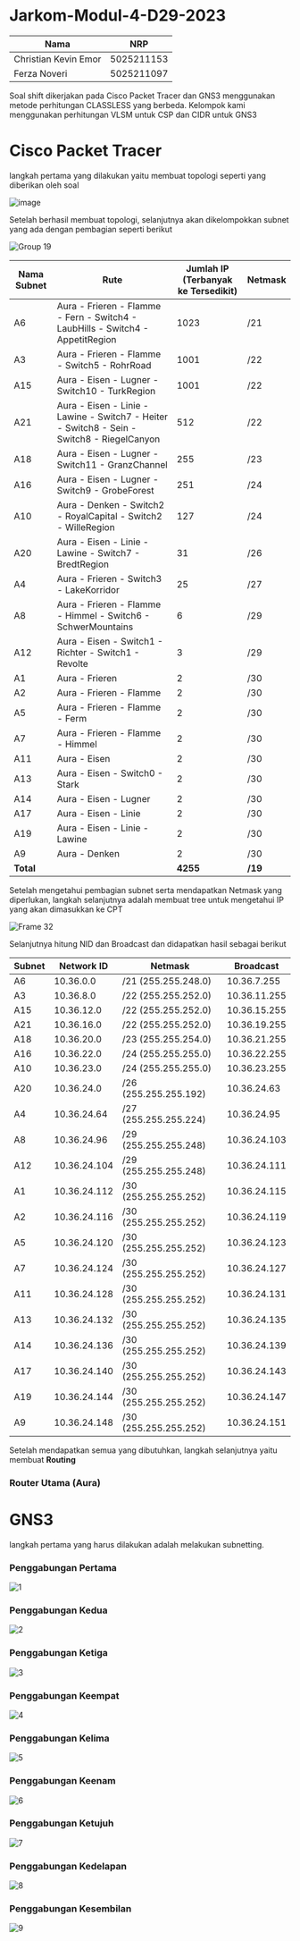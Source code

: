 # Jarkom-Modul-4-D29-2023
| Nama           | NRP            |
| ---------------| ---------------|
| Christian Kevin Emor      | 5025211153      |
| Ferza Noveri     | 5025211097      |

Soal shift dikerjakan pada Cisco Packet Tracer dan GNS3 menggunakan metode perhitungan CLASSLESS yang berbeda.
Kelompok kami menggunakan perhitungan VLSM untuk CSP dan CIDR untuk GNS3

# Cisco Packet Tracer
langkah pertama yang dilakukan yaitu membuat topologi seperti yang diberikan oleh soal

![image](https://github.com/Chrstnkevin/Jarkom-Modul-4-D29-2023/assets/97864068/0126435e-45ad-4fad-9f68-ae2c4e82defb)

Setelah berhasil membuat topologi, selanjutnya akan dikelompokkan subnet yang ada dengan pembagian seperti berikut

![Group 19](https://github.com/Chrstnkevin/Jarkom-Modul-4-D29-2023/assets/97864068/749fdb5f-660f-4400-8c23-084f7b143822)

| Nama Subnet | Rute | Jumlah IP (Terbanyak ke Tersedikit) | Netmask |
|-------------|------|-------------------------------------|---------|
| A6          | Aura - Frieren - Flamme - Fern - Switch4 - LaubHills - Switch4 - AppetitRegion | 1023 | /21 |
| A3          | Aura - Frieren - Flamme - Switch5 - RohrRoad | 1001 | /22 |
| A15         | Aura - Eisen - Lugner - Switch10 - TurkRegion | 1001 | /22 |
| A21         | Aura - Eisen - Linie - Lawine - Switch7 - Heiter - Switch8 - Sein - Switch8 - RiegelCanyon | 512 | /22 |
| A18         | Aura - Eisen - Lugner - Switch11 - GranzChannel | 255 | /23 |
| A16         | Aura - Eisen - Lugner - Switch9 - GrobeForest | 251 | /24 |
| A10         | Aura - Denken - Switch2 - RoyalCapital - Switch2 - WilleRegion | 127 | /24 |
| A20         | Aura - Eisen - Linie - Lawine - Switch7 - BredtRegion | 31 | /26 |
| A4          | Aura - Frieren - Switch3 - LakeKorridor | 25 | /27 |
| A8          | Aura - Frieren - Flamme - Himmel - Switch6 - SchwerMountains | 6 | /29 |
| A12         | Aura - Eisen - Switch1 - Richter - Switch1 - Revolte | 3 | /29 |
| A1          | Aura - Frieren | 2 | /30 |
| A2          | Aura - Frieren - Flamme | 2 | /30 |
| A5          | Aura - Frieren - Flamme - Ferm | 2 | /30 |
| A7          | Aura - Frieren - Flamme - Himmel | 2 | /30 |
| A11         | Aura - Eisen | 2 | /30 |
| A13         | Aura - Eisen - Switch0 - Stark | 2 | /30 |
| A14         | Aura - Eisen - Lugner | 2 | /30 |
| A17         | Aura - Eisen - Linie | 2 | /30 |
| A19         | Aura - Eisen - Linie - Lawine | 2 | /30 |
| A9          | Aura - Denken | 2 | /30 |
| **Total**   |      | **4255** | **/19** |

Setelah mengetahui pembagian subnet serta mendapatkan Netmask yang diperlukan, langkah selanjutnya adalah membuat tree untuk mengetahui IP yang akan dimasukkan ke CPT

![Frame 32](https://github.com/Chrstnkevin/Jarkom-Modul-4-D29-2023/assets/97864068/8180ba44-b2ac-4224-b430-359b75615152)

Selanjutnya hitung NID dan Broadcast dan didapatkan hasil sebagai berikut

| Subnet | Network ID   | Netmask          | Broadcast      |
|--------|--------------|------------------|----------------|
| A6     | 10.36.0.0    | /21 (255.255.248.0) | 10.36.7.255    |
| A3     | 10.36.8.0    | /22 (255.255.252.0) | 10.36.11.255   |
| A15    | 10.36.12.0   | /22 (255.255.252.0) | 10.36.15.255   |
| A21    | 10.36.16.0   | /22 (255.255.252.0) | 10.36.19.255   |
| A18    | 10.36.20.0   | /23 (255.255.254.0) | 10.36.21.255   |
| A16    | 10.36.22.0   | /24 (255.255.255.0) | 10.36.22.255   |
| A10    | 10.36.23.0   | /24 (255.255.255.0) | 10.36.23.255   |
| A20    | 10.36.24.0   | /26 (255.255.255.192) | 10.36.24.63    |
| A4     | 10.36.24.64  | /27 (255.255.255.224) | 10.36.24.95    |
| A8     | 10.36.24.96  | /29 (255.255.255.248) | 10.36.24.103   |
| A12    | 10.36.24.104 | /29 (255.255.255.248) | 10.36.24.111   |
| A1     | 10.36.24.112 | /30 (255.255.255.252) | 10.36.24.115   |
| A2     | 10.36.24.116 | /30 (255.255.255.252) | 10.36.24.119   |
| A5     | 10.36.24.120 | /30 (255.255.255.252) | 10.36.24.123   |
| A7     | 10.36.24.124 | /30 (255.255.255.252) | 10.36.24.127   |
| A11    | 10.36.24.128 | /30 (255.255.255.252) | 10.36.24.131   |
| A13    | 10.36.24.132 | /30 (255.255.255.252) | 10.36.24.135   |
| A14    | 10.36.24.136 | /30 (255.255.255.252) | 10.36.24.139   |
| A17    | 10.36.24.140 | /30 (255.255.255.252) | 10.36.24.143   |
| A19    | 10.36.24.144 | /30 (255.255.255.252) | 10.36.24.147   |
| A9     | 10.36.24.148 | /30 (255.255.255.252) | 10.36.24.151   |

Setelah mendapatkan semua yang dibutuhkan, langkah selanjutnya yaitu membuat **Routing**
### Router Utama (Aura)


# GNS3
langkah pertama yang harus dilakukan adalah melakukan subnetting.

### Penggabungan Pertama
![1](https://github.com/Chrstnkevin/Jarkom-Modul-4-D29-2023/assets/110340182/d5fa5218-3613-414e-aed2-e0f192f30753)

### Penggabungan Kedua
![2](https://github.com/Chrstnkevin/Jarkom-Modul-4-D29-2023/assets/110340182/89f8daaa-b45c-49e6-b0f4-914d7d5727ee)

### Penggabungan Ketiga
![3](https://github.com/Chrstnkevin/Jarkom-Modul-4-D29-2023/assets/110340182/12200854-0bb8-4943-8028-c09ed43cb204)

### Penggabungan Keempat
![4](https://github.com/Chrstnkevin/Jarkom-Modul-4-D29-2023/assets/110340182/727e811e-60f5-4d2c-b29c-e5619ed36ad8)

### Penggabungan Kelima
![5](https://github.com/Chrstnkevin/Jarkom-Modul-4-D29-2023/assets/110340182/e8f318f6-3c0f-40e0-918e-2c7b7c5813a8)

### Penggabungan Keenam
![6](https://github.com/Chrstnkevin/Jarkom-Modul-4-D29-2023/assets/110340182/86545f4f-a7a7-490e-acf6-da14915d9e8a)

### Penggabungan Ketujuh
![7](https://github.com/Chrstnkevin/Jarkom-Modul-4-D29-2023/assets/110340182/dafc4a1c-6dd1-45fe-8cf1-bfd4cc5629e4)

### Penggabungan Kedelapan
![8](https://github.com/Chrstnkevin/Jarkom-Modul-4-D29-2023/assets/110340182/6eabd3d3-7450-40cc-bb3f-f0c5bb786ccc)

### Penggabungan Kesembilan
![9](https://github.com/Chrstnkevin/Jarkom-Modul-4-D29-2023/assets/110340182/f0fa5a9c-008b-4485-8779-b9f2eba81ff2)






















